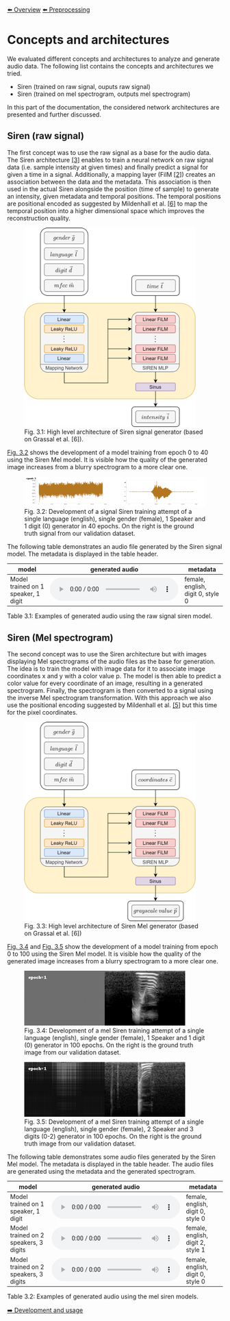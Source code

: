 [⬅️ Overview](../README.md)
[⬅️ Preprocessing](./preprocessing.md)

# Concepts and architectures

We evaluated different concepts and architectures to analyze and generate audio data. The following list contains the concepts and architectures we tried.

- Siren (trained on raw signal, ouputs raw signal)
- Siren (trained on mel spectrogram, outputs mel spectrogram)

In this part of the documentation, the considered network architectures are presented and further discussed.

## Siren (raw signal)<a name="siren_signal"></a>

The first concept was to use the raw signal as a base for the audio data. The Siren architecture [[3]](./references.md#papers-siren) enables to train a neural network on raw signal data (i.e. sample intensity at given times) and finally predict a signal for given a time in a signal. Additionally, a mapping layer (FilM [[2]](./references.md#papers-film)) creates an association between the data and the metadata. This association is then used in the actual Siren alongside the position (time of sample) to generate an intensity, given metadata and temporal positions. The temporal positions are positional encoded as suggested by Mildenhall et al. [[6]](./references.md#papers-nerf) to map the temporal position into a higher dimensional space which improves the reconstruction quality.

<figure>
  <img
  id="figures-siren-audio"
  src="./figures-siren-audio.png"
  alt=""
  width=400
  >
  <figcaption>Fig. 3.1: High level architecture of Siren signal generator (based on Grassal et al. [6]).</figcaption>
</figure>

[Fig. 3.2](#figures-siren-signal-process-1) shows the development of a model training from epoch 0 to 40 using the Siren Mel model. It is visible how the quality of the generated image increases from a blurry spectrogram to a more clear one.

<figure>
  <img
  id="figures-siren-signal-process-1"
  src="./2023-03-22 16-15-33_63f5f_00000.gif"
  alt="Development of a model training from epoch 0 to 40. It is visible how the quality of the generated audio signal increases.">
  <figcaption>Fig. 3.2: Development of a signal Siren training attempt of a single language (english), single gender (female), 1 Speaker and 1 digit (0) generator in 40 epochs. On the right is the ground truth signal from our validation dataset.</figcaption>
</figure>

The following table demonstrates an audio file generated by the Siren signal model. The metadata is displayed in the table header.

| model                                 | generated audio                                                             | metadata                           |
|---------------------------------------|-----------------------------------------------------------------------------|------------------------------------|
| Model trained on 1 speaker, 1 digit   | <audio controls><source src="./SIGNALSIREN-1speaker-1digit-0.wav"/></audio> | female, english, digit 0, style 0  |

Table 3.1: Examples of generated audio using the raw signal siren model.

## Siren (Mel spectrogram)<a name="siren_mel"></a>

The second concept was to use the Siren architecture but with images displaying Mel spectrograms of the audio files as the base for generation. The idea is to train the model with image data for it to associate image coordinates x and y with a color value p. The model is then able to predict a color value for every coordinate of an image, resulting in a generated spectrogram. Finally, the spectrogram is then converted to a signal using the inverse Mel spectrogram transformation.
With this approach we also use the positional encoding suggested by Mildenhall et al. [[5]](./references.md#papers-nerf) but this time for the pixel coordinates.

<figure>
  <img
  id="figures-siren-mel"
  src="./figures-siren-mel.png"
  alt=""
  width=400
  >
  <figcaption>Fig. 3.3: High level architecture of Siren Mel generator (based on Grassal et al. [6])</figcaption>
</figure>

[Fig. 3.4](#figures-siren-mel-process-1) and [Fig. 3.5](#figures-siren-mel-process-2) show the development of a model training from epoch 0 to 100 using the Siren Mel model. It is visible how the quality of the generated image increases from a blurry spectrogram to a more clear one.

<figure>
  <img
  id="figures-siren-mel-process-1"
  src="./2023-03-24 18-18-41_ec594_00000.gif"
  alt="Development of a model training from epoch 0 to 100. It is visible how the quality of the generated image increases from a blurry spectrogram to a more clear one.">
  <figcaption>Fig. 3.4: Development of a mel Siren training attempt of a single language (english), single gender (female), 1 Speaker and 1 digit (0) generator in 100 epochs. On the right is the ground truth image from our validation dataset.</figcaption>
</figure>
<figure>
  <img
  id="figures-siren-mel-process-2"
  src="./2023-03-25 18-12-17_31b8f_00000.gif"
  alt="Development of a model training from epoch 0 to 100. It is visible how the quality of the generated image increases from a blurry spectrogram to a more clear one.">
  <figcaption>Fig. 3.5: Development of a mel Siren training attempt of a single language (english), single gender (female), 2 Speaker and 3 digits (0-2) generator in 100 epochs. On the right is the ground truth image from our validation dataset.</figcaption>
</figure>

The following table demonstrates some audio files generated by the Siren Mel model. The metadata is displayed in the table header. The audio files are generated using the metadata and the generated spectrogram.

| model                                 | generated audio                                                             | metadata                          |
|---------------------------------------|-----------------------------------------------------------------------------|-----------------------------------|
| Model trained on 1 speaker, 1 digit   | <audio controls><source src="./MELSIREN-1speaker-1digit-0.wav"/></audio>    | female, english, digit 0, style 0 |
| Model trained on 2 speakers, 3 digits | <audio controls><source src="./MELSIREN-2speakers-3digits-2.wav"/></audio>  | female, english, digit 2, style 1 |
| Model trained on 2 speakers, 3 digits | <audio controls><source src="./MELSIREN-2speakers-3digits-0.wav"/></audio>  | female, english, digit 0, style 0 |

Table 3.2: Examples of generated audio using the mel siren models.

[➡️ Development and usage](./development-and-usage.md)
